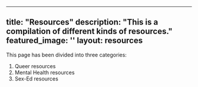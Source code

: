 
---
title: "Resources"
description: "This is a compilation of different kinds of resources."
featured_image: ''
layout: resources
---


This page has been divided into three categories:
1. Queer resources
2. Mental Health resources
3. Sex-Ed resources
